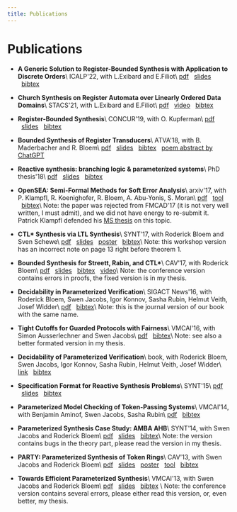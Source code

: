 ```yaml
---
title: Publications
---
```


# Publications


- __A Generic Solution to Register-Bounded Synthesis with Application to Discrete Orders__\\
  ICALP'22, with L.Exibard and E.Filiot\\
  [pdf](https://arxiv.org/pdf/2105.09978)
  &nbsp;&nbsp;[slides](slides/generic_solution_reg_bounded_synthesis.pdf)
  &nbsp;&nbsp;[bibtex](bibtex/icalp22.bib)

- __Church Synthesis on Register Automata over Linearly Ordered Data Domains__\\
  STACS'21, with L.Exibard and E.Filiot\\
  [pdf](https://arxiv.org/pdf/2004.12141)
  &nbsp;&nbsp;[video](https://www.youtube.com/watch?v=oJvEm1wPiWA)
  &nbsp;&nbsp;[bibtex](bibtex/stacs21.bib)

- __Register-Bounded Synthesis__\\
  CONCUR'19, with O. Kupferman\\
  [pdf](https://www.cs.huji.ac.il/~ornak/publications/concur19.pdf)
  &nbsp;&nbsp;[slides](slides/concur2019-presentation.pdf)
  &nbsp;&nbsp;[bibtex](bibtex/concur19.bib)

- __Bounded Synthesis of Register Transducers__\\
  ATVA'18, with B. Maderbacher and R. Bloem\\
  [pdf](https://arxiv.org/pdf/1809.05017.pdf)
  &nbsp;&nbsp;[slides](slides/bounded_synthesis_of_register_transducers.pdf)
  &nbsp;&nbsp;[bibtex](bibtex/bounded_synthesis_of_register_transducers.bib)
  &nbsp;&nbsp;[poem abstract by ChatGPT](bibtex/bounded_synthesis_of_register_transducers_chat_GPT_abstract)


- __Reactive synthesis: branching logic & parameter*i*zed systems__\\
  PhD thesis'18\\
  [pdf](https://github.com/5nizza/phd-thesis/raw/master/thesis/main.pdf)
  &nbsp;&nbsp;[slides](slides/phd_thesis.pptx)
  &nbsp;&nbsp;[bibtex](bibtex/phd_thesis.bib)

- __OpenSEA: Semi-Formal Methods for Soft Error Analysis__\\
  arxiv'17, with P. Klampfl, R. Koenighofer, R. Bloem, A. Abu-Yonis, S. Moran\\
  [pdf](https://arxiv.org/pdf/1712.04291.pdf)
  &nbsp;&nbsp;[tool](https://extgit.iaik.tugraz.at/scos/soft-error-analysis/)
  &nbsp;&nbsp;[bibtex](bibtex/open_sea.bib)\\
  Note: the paper was rejected from FMCAD'17 (it is not very well written, I must admit),
  and we did not have energy to re-submit it.
  Patrick Klampfl defended his [MS thesis](https://extgit.iaik.tugraz.at/scos/soft-error-analysis/blob/master/doc/thesis/2016-12-13_SEA.pdf) on this topic.

- __CTL* Synthesis via LTL Synthesis__\\
  SYNT'17, with Roderick Bloem and Sven Schewe\\
  [pdf](https://arxiv.org/pdf/1711.10636.pdf)
  &nbsp;&nbsp;[slides](slides/ctl_via_ltl.pdf)
  &nbsp;&nbsp;[poster](posters/ctl_via_ltl_poster.pdf)
  &nbsp;&nbsp;[bibtex](bibtex/ctl_via_ltl.bib)\\
  Note: this workshop version has an incorrect note on page 13 right before theorem 1.

- __Bounded Synthesis for Streett, Rabin, and CTL*__\\
  CAV'17, with Roderick Bloem\\
  [pdf](pdf/bounded_ctlstar.pdf)
  &nbsp;&nbsp;[slides](slides/bounded_ctlstar.pptx)
  &nbsp;&nbsp;[bibtex](bibtex/bounded_ctlstar.bib)
  &nbsp;&nbsp;[video](https://www.youtube.com/watch?v=YIqHkWuii-M)\\
  Note: the conference version contains errors in proofs, the fixed version is in my thesis.

- __Decidability in Parameterized Verification__\\
  SIGACT News'16, with Roderick Bloem, Swen Jacobs, Igor Konnov, Sasha Rubin, Helmut Veith, Josef Widder\\
  [pdf](https://www.react.uni-saarland.de/publications/BJKKRVW16.pdf)
  &nbsp;&nbsp;[bibtex](bibtex/pmcp_decidability_journal.bib)\\
  Note: this is the journal version of our book with the same name.

- __Tight Cutoffs for Guarded Protocols with Fairness__\\
  VMCAI'16, with Simon Ausserlechner and Swen Jacobs\\
  [pdf](https://arxiv.org/pdf/1505.03273.pdf)
  &nbsp;&nbsp;[bibtex](bibtex/guarded.bib)\\
  Note: see also a better formated version in my thesis.

- __Decidability of Parameterized Verification__\\
  book, with Roderick Bloem, Swen Jacobs, Igor Konnov, Sasha Rubin, Helmut Veith, Josef Widder\\
  [link](https://www.morganclaypool.com/doi/abs/10.2200/S00658ED1V01Y201508DCT013)
  &nbsp;&nbsp;[bibtex](bibtex/decidability_pmcp.bib)

- __Specification Format for Reactive Synthesis Problems__\\
  SYNT'15\\
  [pdf](https://arxiv.org/pdf/1602.01175.pdf)
  &nbsp;&nbsp;[slides](slides/spec_format.pptx)
  &nbsp;&nbsp;[bibtex](bibtex/spec_format.bib)

- __Parameterized Model Checking of Token-Passing Systems__\\
  VMCAI'14, with Benjamin Aminof, Swen Jacobs, Sasha Rubin\\
  [pdf](https://arxiv.org/pdf/1311.4425.pdf)
  &nbsp;&nbsp;[bibtex](bibtex/pmcp_token_passing.bib)

- __Parameterized Synthesis Case Study: AMBA AHB__\\
  SYNT'14, with Swen Jacobs and Roderick Bloem\\
  [pdf](https://arxiv.org/pdf/1406.7608.pdf)
  &nbsp;&nbsp;[slides](slides/par_amba.pptx)
  &nbsp;&nbsp;[bibtex](bibtex/par_amba.bib)\\
  Note: the version contains bugs in the theory part,
  please read the version in my thesis.

- __PARTY: Parameterized Synthesis of Token Rings__\\
  CAV'13, with Swen Jacobs and Roderick Bloem\\
  [pdf](pdf/PARTY.pdf)
  &nbsp;&nbsp;[slides](slides/PARTY.pptx)
  &nbsp;&nbsp;[poster](posters/PARTY_poster.pdf)
  &nbsp;&nbsp;[tool](https://github.com/5nizza/party)
  &nbsp;&nbsp;[bibtex](bibtex/PARTY.bib)

- __Towards Efficient Parameterized Synthesis__\\
  VMCAI'13, with Swen Jacobs and Roderick Bloem\\
  [pdf](pdf/Towards_Efficient_Parameterized_Synthesis.pdf)
  &nbsp;&nbsp;[slides](slides/Towards_Efficient_Parameterized_Synthesis.pptx)
  &nbsp;&nbsp;[bibtex](bibtex/Towards_Efficient_Parameterized_Synthesis.bib)
  \\
  Note: the conference version contains several errors, please either read this version,
  or, even better, my thesis.

